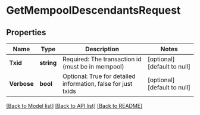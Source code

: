 # GetMempoolDescendantsRequest

## Properties
Name | Type | Description | Notes
------------ | ------------- | ------------- | -------------
**Txid** | **string** | Required: The transaction id (must be in mempool) | [optional] [default to null]
**Verbose** | **bool** | Optional: True for detailed information, false for just txids | [optional] [default to null]

[[Back to Model list]](../README.md#documentation-for-models) [[Back to API list]](../README.md#documentation-for-api-endpoints) [[Back to README]](../README.md)

